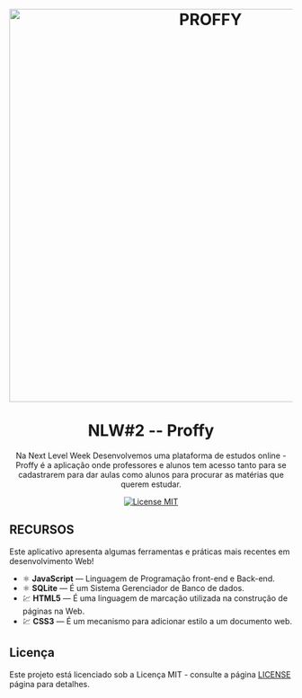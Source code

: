 
<h1 align="center">
<br>
  <img src="https://ik.imagekit.io/1n1swj1w28/Proffy_1_-21O8rYmd.png" alt="PROFFY" width="700">
<br>
<br>
NLW#2 -- Proffy
</h1>

<p align="center">Na Next Level Week Desenvolvemos uma plataforma de estudos online - Proffy é a aplicação onde professores
e alunos tem acesso tanto para se cadastrarem para dar aulas como alunos para procurar
as matérias que querem estudar.</p>

<p align="center">
  <a href="https://opensource.org/licenses/MIT">
    <img src="https://img.shields.io/badge/License-MIT-blue.svg" alt="License MIT">
  </a>
</p>

## RECURSOS
Este aplicativo apresenta algumas ferramentas e práticas mais recentes em desenvolvimento Web!


- ⚛️ **JavaScript** — Linguagem de Programação front-end e Back-end.
- ⚛️ **SQLite** — É um Sistema Gerenciador de Banco de dados.
- 💹 **HTML5** — É uma linguagem de marcação utilizada na construção de páginas na Web.
- 💹 **CSS3** — É um mecanismo para adicionar estilo a um documento web.

## Licença

Este projeto está licenciado sob a Licença MIT - consulte a página [LICENSE](https://opensource.org/licenses/MIT) página para detalhes.

